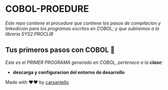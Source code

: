 # COBOL-PROEDURE

_Este repo contiene el procedure que contiene los pasos de compilacion y linkedicion para los programas escritos en COBOL; y que subiremos a la libreria SYS2.PROCLIB_

## Tus primeros pasos con COBOL 🚀

_Este es el PRIMER PROGRAMA generado en COBOL, pertenece a la **clase**:_ 

* **descarga y configuracion del entorno de desarrollo** 


Made with ❤❤ by [carsantello](https://github.com/carsantello)
